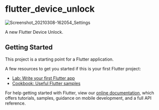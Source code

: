 # flutter_device_unlock

![Screenshot_20210308-162054_Settings](https://user-images.githubusercontent.com/40735538/110311943-77b0f680-802a-11eb-8aad-e4d1ff7e77e6.jpg)

A new Flutter Device Unlock.

## Getting Started

This project is a starting point for a Flutter application.

A few resources to get you started if this is your first Flutter project:

- [Lab: Write your first Flutter app](https://flutter.dev/docs/get-started/codelab)
- [Cookbook: Useful Flutter samples](https://flutter.dev/docs/cookbook)

For help getting started with Flutter, view our
[online documentation](https://flutter.dev/docs), which offers tutorials,
samples, guidance on mobile development, and a full API reference.
